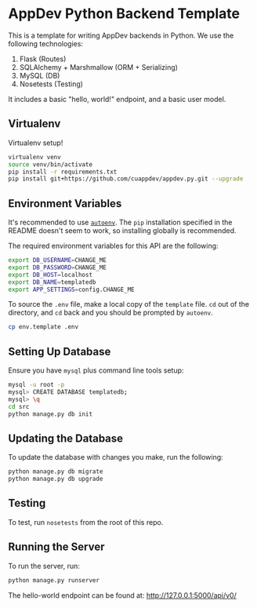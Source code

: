 # AppDev Python Backend Template

This is a template for writing AppDev backends in Python. We use the following technologies:

1. Flask (Routes)
2. SQLAlchemy + Marshmallow (ORM + Serializing)
4. MySQL (DB)
5. Nosetests (Testing)

It includes a basic "hello, world!" endpoint, and a basic user model.

## Virtualenv

Virtualenv setup!

```bash
virtualenv venv
source venv/bin/activate
pip install -r requirements.txt
pip install git+https://github.com/cuappdev/appdev.py.git --upgrade
```

## Environment Variables
It's recommended to use [`autoenv`](https://github.com/kennethreitz/autoenv). 
The `pip` installation specified in the README doesn't seem to work, so installing globally is recommended.

The required environment variables for this API are the following:

```bash
export DB_USERNAME=CHANGE_ME
export DB_PASSWORD=CHANGE_ME
export DB_HOST=localhost
export DB_NAME=templatedb
export APP_SETTINGS=config.CHANGE_ME
```

To source the `.env` file, make a local copy of the `template` file. 
`cd` out of the directory, and `cd` back and you should be prompted by `autoenv`.

```bash
cp env.template .env
```

## Setting Up Database
Ensure you have `mysql` plus command line tools setup:
```bash
mysql -u root -p
mysql> CREATE DATABASE templatedb;
mysql> \q
cd src
python manage.py db init  
```

## Updating the Database
To update the database with changes you make, run the following:
```bash
python manage.py db migrate
python manage.py db upgrade
```

## Testing

To test, run `nosetests` from the root of this repo.

## Running the Server

To run the server, run:

```bash
python manage.py runserver
```

The hello-world endpoint can be found at: http://127.0.0.1:5000/api/v0/
